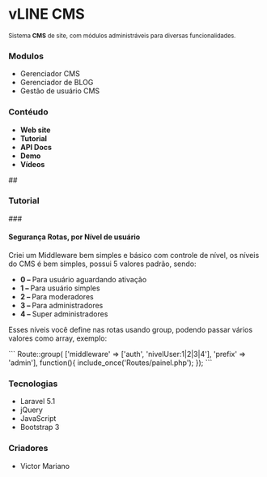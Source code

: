 # vLINE CMS
<small> Sistema <strong>CMS</strong> de site, com módulos administráveis para diversas funcionalidades.</small>

<h3>Modulos</h3>
<ul>
 	<li>Gerenciador CMS</li>
 	<li>Gerenciador de BLOG</li>
	<li>Gestão de usuário CMS</li>
</ul>
 
<h3>Contéudo</h3>
<ul>
	<li><strong>Web site</strong><a href=""></a> </li>
	<li><strong>Tutorial</strong><a href=""></a> </li>
	<li><strong>API Docs</strong><a href=""></a> </li>
	<li><strong>Demo</strong><a href=""></a> </li>
	<li><strong>Vídeos</strong><a href=""></a> </li>
</ul>

##<h3>Tutorial</h3>

###<h4>Segurança Rotas, por Nível de usuário</h4>
<p>Criei um Middleware bem simples e básico com controle de nível, os níveis do CMS é bem simples, possui 5 valores padrão, sendo:</p>
<ul>
	<li><strong>0 – </strong>Para usuário aguardando ativação</li>
	<li><strong>1 – </strong>Para usuário simples</li>
	<li><strong>2 – </strong>Para moderadores</li>
	<li><strong>3 – </strong>Para administradores</li>
	<li><strong>4 – </strong>Super administradores</li>
</ul> 
<p>Esses níveis você define nas rotas usando group, podendo passar vários valores como array, exemplo:</p>
```
Route::group( ['middleware' => ['auth', 'nivelUser:1|2|3|4'], 'prefix' => 'admin'], function(){
	include_once('Routes/painel.php');
});
```



<h3>Tecnologias</h3>
<ul>
	<li>Laravel 5.1</li>
	<li>jQuery</li>
	<li>JavaScript</li>
	<li>Bootstrap 3</li>
</ul>
 
<h3>Criadores</h3>
<ul>
	<li>Victor Mariano</li>
</ul>